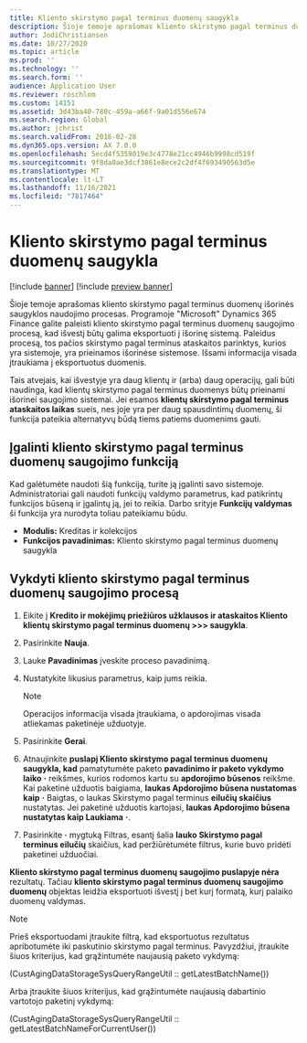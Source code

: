```yaml
---
title: Kliento skirstymo pagal terminus duomenų saugykla
description: Šioje temoje aprašomas kliento skirstymo pagal terminus duomenų išorinės saugyklos naudojimo procesas. Galite paleisti kliento skirstymo pagal terminus duomenų saugojimo procesą, kad išvestį būtų galima eksportuoti į išorinę sistemą.
author: JodiChristiansen
ms.date: 10/27/2020
ms.topic: article
ms.prod: ''
ms.technology: ''
ms.search.form: ''
audience: Application User
ms.reviewer: roschlom
ms.custom: 14151
ms.assetid: 3d43ba40-780c-459a-a66f-9a01d556e674
ms.search.region: Global
ms.author: jchrist
ms.search.validFrom: 2016-02-28
ms.dyn365.ops.version: AX 7.0.0
ms.openlocfilehash: 5ecd4f5359019e3c4778e21cc4946b9998cd519f
ms.sourcegitcommit: 9f8da0ae3dcf3861e8ece2c2df4f693490563d5e
ms.translationtype: MT
ms.contentlocale: lt-LT
ms.lasthandoff: 11/16/2021
ms.locfileid: "7817464"
---
```

# <a name="customer-aging-data-storage"></a>Kliento skirstymo pagal terminus duomenų saugykla

[!include [banner](../includes/banner.md)]
[!include [preview banner](../includes/preview-banner.md)]

Šioje temoje aprašomas kliento skirstymo pagal terminus duomenų išorinės saugyklos naudojimo procesas. Programoje "Microsoft" Dynamics 365 Finance galite paleisti kliento skirstymo pagal terminus duomenų saugojimo procesą, kad išvestį būtų galima eksportuoti į išorinę sistemą. Paleidus procesą, tos pačios skirstymo pagal terminus ataskaitos parinktys, kurios yra sistemoje, yra prieinamos išorinėse sistemose. Išsami informacija visada įtraukiama į eksportuotus duomenis.

Tais atvejais, kai išvestyje yra daug klientų ir (arba) daug operacijų, gali būti naudinga, kad klientų skirstymo pagal terminus duomenys būtų prieinami išorinei saugojimo sistemai. Jei esamos **klientų skirstymo pagal terminus ataskaitos laikas** sueis, nes joje yra per daug spausdintimų duomenų, ši funkcija pateikia alternatyvų būdą tiems patiems duomenims gauti.

## <a name="enable-the-customer-aging-data-storage-feature"></a>Įgalinti kliento skirstymo pagal terminus duomenų saugojimo funkciją

Kad galėtumėte naudoti šią funkciją, turite ją įgalinti savo sistemoje. Administratoriai gali naudoti funkcijų valdymo parametrus, kad patikrintų funkcijos būseną ir įgalintų ją, jei to reikia. Darbo srityje **Funkcijų valdymas** ši funkcija yra nurodyta toliau pateikiamu būdu.

- **Modulis:** Kreditas ir kolekcijos
- **Funkcijos pavadinimas:** Kliento skirstymo pagal terminus duomenų saugykla

## <a name="run-the-customer-aging-data-storage-process"></a>Vykdyti kliento skirstymo pagal terminus duomenų saugojimo procesą

1. Eikite į **Kredito ir mokėjimų priežiūros užklausos ir ataskaitos Kliento klientų skirstymo pagal terminus duomenų \>\>\> saugykla**.
2. Pasirinkite **Nauja**.
3. Lauke **Pavadinimas** įveskite proceso pavadinimą.
4. Nustatykite likusius parametrus, kaip jums reikia.

    > [!NOTE]
    > Operacijos informacija visada įtraukiama, o apdorojimas visada atliekamas paketinėje užduotyje.

5. Pasirinkite **Gerai**.
6. Atnaujinkite **puslapį Kliento skirstymo pagal terminus duomenų saugykla, kad** pamatytumėte paketo **pavadinimo ir paketo vykdymo laiko** **·** reikšmes, kurios rodomos kartu su **apdorojimo būsenos** reikšme. Kai paketinė užduotis baigiama, **laukas Apdorojimo būsena nustatomas kaip** **·** Baigtas, o laukas Skirstymo pagal terminus **eilučių skaičius** nustatytas. Jei paketinė užduotis kartojasi, **laukas Apdorojimo būsena nustatytas kaip Laukiama** **·**.
7. Pasirinkite **·** mygtuką Filtras, esantį šalia **lauko Skirstymo pagal terminus eilučių** skaičius, kad peržiūrėtumėte filtrus, kurie buvo pridėti paketinei užduočiai.

**Kliento skirstymo pagal terminus duomenų saugojimo puslapyje nėra** rezultatų. Tačiau **kliento skirstymo pagal terminus duomenų saugojimo duomenų** objektas leidžia eksportuoti išvestį į bet kurį formatą, kurį palaiko duomenų valdymas.

> [!NOTE]
> Prieš eksportuodami įtraukite filtrą, kad eksportuotus rezultatus apribotumėte iki paskutinio skirstymo pagal terminus. Pavyzdžiui, įtraukite šiuos kriterijus, kad grąžintumėte naujausią paketo vykdymą:
>
> (CustAgingDataStorageSysQueryRangeUtil :: getLatestBatchName())
>
> Arba įtraukite šiuos kriterijus, kad grąžintumėte naujausią dabartinio vartotojo paketinį vykdymą:
>
> (CustAgingDataStorageSysQueryRangeUtil :: getLatestBatchNameForCurrentUser())

